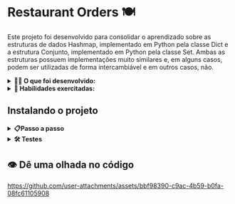 # Restaurant Orders 🍽️

Este projeto foi desenvolvido para consolidar o aprendizado sobre as estruturas de dados Hashmap, implementado em Python pela classe Dict e a estrutura Conjunto, implementado em Python pela classe Set. Ambas as estruturas possuem implementações muito similares e, em alguns casos, podem ser utilizadas de forma intercambiável e em outros casos, não.

<details>
  <summary><strong>👨‍💻 O que foi desenvolvido:</strong></summary>
    <p>O Restaurante  🍝 🦐 Chapa Quente 🍛 🥘 precisa de uma ferramenta de construção de cardápios. O restaurante necessita desta ferramenta para que possa, de maneira simples, gerar seus cardápios considerando possíveis restrições alimentares e também a disponibilidade dos ingredientes em estoque. Hoje, a gestão das receitas e de estoque do restaurante acontece de forma muito ineficiente através de arquivos csv e, por essa razão, as pessoas fundadoras do estabelecimento desejam melhorar esta gestão.</p>
    <p> Ao longo deste projeto construi testes para classes Ingredient e Dish, implementei uma nova classe para mapear os pratos e suas respectivas receitas (ingredientes e quantidades), também implementei uma classe que gera os cardápios que devem ser mostrados para as pessoas que frequentam o estabelecimento e outra que faz a gestão de estoque dos ingredientes.</p>
</details>

<details>
  <summary><strong>🚵 Habilidades exercitadas:</strong></summary></br>
  - Praticar o conceito de `Hashmaps` através das estruturas de dados `Dict` e `Set` do Python; </br>
  - Praticar os conhecimentos de testes de software; </br>
  - Praticar os conhecimentos de orientação a objetos. </br>

</details>

## Instalando o projeto
<details>
  <summary><strong>📋Passo a passo</strong></summary><br />

  1. Clone o repositório

  - Use o comando: `git clone git@github.com:Mandytrajano90/Restaurant-Orders.git`.
  - Entre na pasta do repositório que você acabou de clonar:
    - `cd Restaurant-Orders`

  2. Crie o ambiente virtual para o projeto

  - `python3 -m venv .venv && source .venv/bin/activate`

  3. Instale as dependências

  - `python3 -m pip install -r dev-requirements.txt`

  Com o seu ambiente virtual ativo, as dependências serão instaladas neste ambiente.<br />
  👀 Caso precise desativar o ambiente virtual, execute o comando "deactivate". <br />
  ⚠️ Lembre-se de ativar novamente o ambiente virtual quando voltar a trabalhar no projeto.
</details>

<details>
  <summary><strong>🛠 Testes</strong></summary><br />

  👀 **Para executar os testes certifique-se de que você está com o ambiente virtual ativado.**

  <strong>Executar os testes</strong>

  ```bash
  $ python3 -m pytest
  ```

  O arquivo `pyproject.toml` já configura corretamente o pytest. Entretanto, caso você tenha problemas com isso e queira explicitamente uma saída completa, o comando é:

  ```bash
  python3 -m pytest -s -vv
  ```

  Caso precise executar apenas um arquivo de testes basta executar o comando:

  ```bash
  python3 -m pytest tests/nomedoarquivo.py
  ```
</details>

## 👁️ Dê uma olhada no código



https://github.com/user-attachments/assets/bbf98390-c9ac-4b59-b0fa-08fc61105908


<!-- Olá, Tryber!
Esse é apenas um arquivo inicial para o README do seu projeto.
É essencial que você preencha esse documento por conta própria, ok?
Não deixe de usar nossas dicas de escrita de README de projetos, e deixe sua criatividade brilhar!
:warning: IMPORTANTE: você precisa deixar nítido:
- quais arquivos/pastas foram desenvolvidos por você; 
- quais arquivos/pastas foram desenvolvidos por outra pessoa estudante;
- quais arquivos/pastas foram desenvolvidos pela Trybe.
-->
